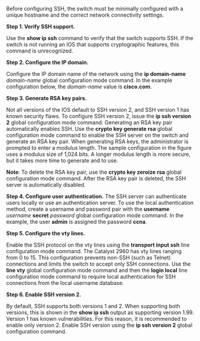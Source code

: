 Before configuring SSH, the switch must be minimally configured with a unique hostname and the correct network connectivity settings.

**Step 1. Verify SSH support.**

Use the **show ip ssh** command to verify that the switch supports SSH. If the switch is not running an IOS that supports cryptographic features, this command is unrecognized.

**Step 2. Configure the IP domain.**

Configure the IP domain name of the network using the **ip domain-name** _domain-name_ global configuration mode command. In the example configuration below, the _domain-name_ value is **cisco.com**.

**Step 3. Generate RSA key pairs.**

Not all versions of the IOS default to SSH version 2, and SSH version 1 has known security flaws. To configure SSH version 2, issue the **ip ssh version 2** global configuration mode command. Generating an RSA key pair automatically enables SSH. Use the **crypto key generate rsa** global configuration mode command to enable the SSH server on the switch and generate an RSA key pair. When generating RSA keys, the administrator is prompted to enter a modulus length. The sample configuration in the figure uses a modulus size of 1,024 bits. A longer modulus length is more secure, but it takes more time to generate and to use.

**Note**: To delete the RSA key pair, use the **crypto key zeroize rsa** global configuration mode command. After the RSA key pair is deleted, the SSH server is automatically disabled.

**Step 4. Configure user authentication.**
The SSH server can authenticate users locally or use an authentication server. To use the local authentication method, create a username and password pair with the **username** _username_ **secret** _password_ global configuration mode command. In the example, the user **admin** is assigned the password **ccna**.

**Step 5. Configure the vty lines.**

Enable the SSH protocol on the vty lines using the **transport input ssh** line configuration mode command. The Catalyst 2960 has vty lines ranging from 0 to 15. This configuration prevents non-SSH (such as Telnet) connections and limits the switch to accept only SSH connections. Use the **line vty** global configuration mode command and then the **login local** line configuration mode command to require local authentication for SSH connections from the local username database.

**Step 6. Enable SSH version 2.**

By default, SSH supports both versions 1 and 2. When supporting both versions, this is shown in the **show ip ssh** output as supporting version 1.99. Version 1 has known vulnerabilities. For this reason, it is recommended to enable only version 2. Enable SSH version using the **ip ssh version 2** global configuration command.